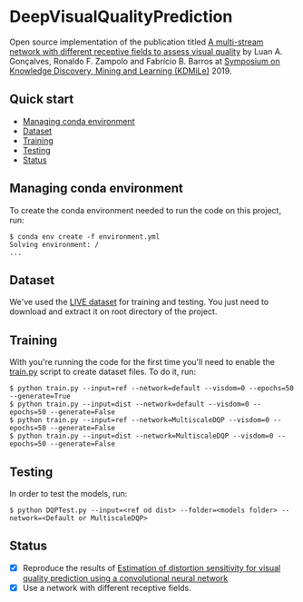 # DeepVisualQualityPrediction

Open source implementation of the publication titled [A multi-stream network with different receptive fields to assess visual quality](https://www.researchgate.net/publication/336349460_A_multi-stream_network_with_different_receptive_fields_to_assess_visual_quality) by Luan A. Gonçalves, Ronaldo F. Zampolo and Fabrício B. Barros at [Symposium on Knowledge Discovery, Mining and Learning (KDMiLe)](http://sbbd.org.br/kdmile2019/) 2019.

## Quick start

- [Managing conda environment](#managing-conda-environment)
- [Dataset](#dataset)
- [Training](#training)
- [Testing](#testing)
- [Status](#status)

## Managing conda environment

To create the conda environment needed to run the code on this project, run:

```shell
$ conda env create -f environment.yml
Solving environment: /
...
```

## Dataset

We've used the [LIVE dataset](http://live.ece.utexas.edu/research/quality/subjective.htm) for training and testing. You just need to download and extract it on root directory of the project.

## Training

With you're running the code for the first time you'll need to enable the [train.py](https://github.com/LuanAGoncalves/DeepVisualQualityPrediction/blob/master/train.py) script to create dataset files. To do it, run:

```shell
$ python train.py --input=ref --network=default --visdom=0 --epochs=50 --generate=True
$ python train.py --input=dist --network=default --visdom=0 --epochs=50 --generate=False
$ python train.py --input=ref --network=MultiscaleDQP --visdom=0 --epochs=50 --generate=False
$ python train.py --input=dist --network=MultiscaleDQP --visdom=0 --epochs=50 --generate=False
```

## Testing

In order to test the models, run:

```shell
$ python DQPTest.py --input=<ref od dist> --folder=<models folder> --network=<Default or MultiscaleDQP>
```

## Status

- [x] Reproduce the results of [Estimation of distortion sensitivity for visual quality prediction using a convolutional neural network](https://www.sciencedirect.com/science/article/pii/S1051200418308868)
- [x] Use a network with different receptive fields.
